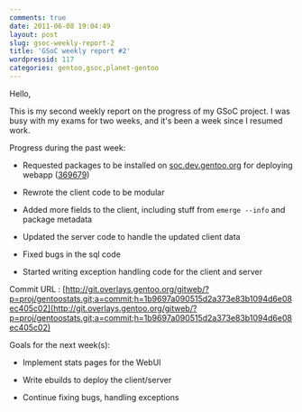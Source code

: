 ```yaml
---
comments: true
date: 2011-06-08 19:04:49
layout: post
slug: gsoc-weekly-report-2
title: 'GSoC weekly report #2'
wordpressid: 117
categories: gentoo,gsoc,planet-gentoo
---
```


Hello,

This is my second weekly report on the progress of my GSoC project. I was busy with my exams for two weeks, and it's been a week since I resumed work.

Progress during the past week:



	
* Requested packages to be installed on [soc.dev.gentoo.org](http://soc.dev.gentoo.org) for deploying webapp ([369679](http://bugs.gentoo.org/show_bug.cgi?id=369679))

	
* Rewrote the client code to be modular

	
* Added more fields to the client, including stuff from `emerge --info` and package metadata

	
* Updated the server code to handle the updated client data

	
* Fixed bugs in the sql code

	
* Started writing exception handling code for the client and server


Commit URL : [http://git.overlays.gentoo.org/gitweb/?p=proj/gentoostats.git;a=commit;h=1b9697a090515d2a373e83b1094d6e08ec405c02](http://git.overlays.gentoo.org/gitweb/?p=proj/gentoostats.git;a=commit;h=1b9697a090515d2a373e83b1094d6e08ec405c02)

Goals for the next week(s):



	
* Implement stats pages for the WebUI

	
* Write ebuilds to deploy the client/server

	
* Continue fixing bugs, handling exceptions


